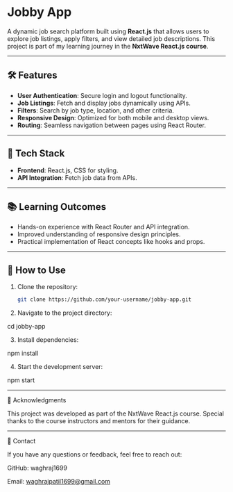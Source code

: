 # Jobby App

A dynamic job search platform built using **React.js** that allows users to explore job listings, apply filters, and view detailed job descriptions. This project is part of my learning journey in the **NxtWave React.js course**.

---

## 🛠 Features

- **User Authentication**: Secure login and logout functionality.
- **Job Listings**: Fetch and display jobs dynamically using APIs.
- **Filters**: Search by job type, location, and other criteria.
- **Responsive Design**: Optimized for both mobile and desktop views.
- **Routing**: Seamless navigation between pages using React Router.

---

## 🚀 Tech Stack

- **Frontend**: React.js, CSS for styling.
- **API Integration**: Fetch job data from APIs.

---

## 📚 Learning Outcomes

- Hands-on experience with React Router and API integration.
- Improved understanding of responsive design principles.
- Practical implementation of React concepts like hooks and props.

---



## 📝 How to Use

1. Clone the repository:
   ```bash
   git clone https://github.com/your-username/jobby-app.git

2. Navigate to the project directory:

cd jobby-app


3. Install dependencies:

npm install


4. Start the development server:

npm start




---

🌟 Acknowledgments

This project was developed as part of the NxtWave React.js course. Special thanks to the course instructors and mentors for their guidance.


---

📧 Contact

If you have any questions or feedback, feel free to reach out:

GitHub: waghraj1699

Email: waghrajpatil1699@gmail.com



